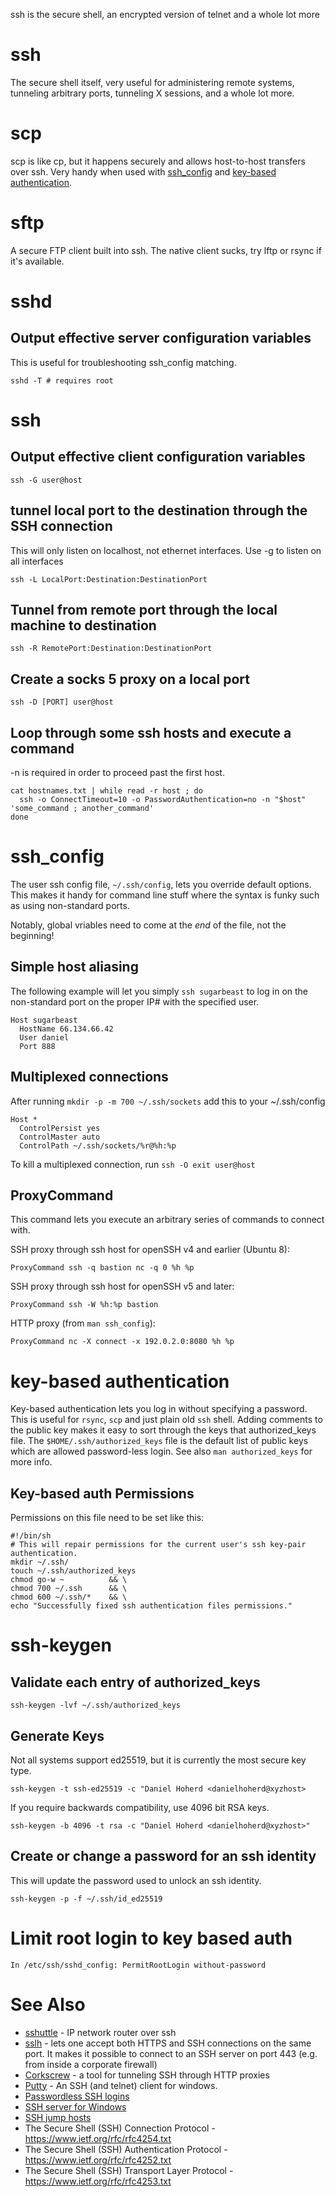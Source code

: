ssh is the secure shell, an encrypted version of telnet and a whole lot more

# ssh

The secure shell itself, very useful for administering remote systems, tunneling arbitrary ports, tunneling X sessions, and a whole lot more.

# scp

scp is like cp, but it happens securely and allows host-to-host transfers over ssh. Very handy when used with [ssh_config](#ssh_config) and [key-based authentication](#key-based-authentication).

# sftp

A secure FTP client built into ssh. The native client sucks, try lftp or rsync if it's available.

# sshd

## Output effective server configuration variables

This is useful for troubleshooting ssh_config matching.

`sshd -T # requires root`

# ssh

## Output effective client configuration variables

`ssh -G user@host`

## tunnel local port to the destination through the SSH connection

This will only listen on localhost, not ethernet interfaces. Use -g to listen on all interfaces

```
ssh -L LocalPort:Destination:DestinationPort
```

## Tunnel from remote port through the local machine to destination

```
ssh -R RemotePort:Destination:DestinationPort
```

## Create a socks 5 proxy on a local port

```
ssh -D [PORT] user@host
```

## Loop through some ssh hosts and execute a command

-n is required in order to proceed past the first host.

```
cat hostnames.txt | while read -r host ; do
  ssh -o ConnectTimeout=10 -o PasswordAuthentication=no -n "$host" 'some_command ; another_command'
done
```

# ssh_config

The user ssh config file, `~/.ssh/config`, lets you override default options. This makes it handy for command line stuff where the syntax is funky such as using non-standard ports.

Notably, global vriables need to come at the _end_ of the file, not the beginning!

## Simple host aliasing

The following example will let you simply `ssh sugarbeast` to log in on the non-standard port on the proper IP# with the specified user.

```
Host sugarbeast
  HostName 66.134.66.42
  User daniel
  Port 888
```

## Multiplexed connections

After running `mkdir -p -m 700 ~/.ssh/sockets` add this to your ~/.ssh/config

```
Host *
  ControlPersist yes
  ControlMaster auto
  ControlPath ~/.ssh/sockets/%r@%h:%p
```

To kill a multiplexed connection, run `ssh -O exit user@host`

## ProxyCommand

This command lets you execute an arbitrary series of commands to connect with.

SSH proxy through ssh host for openSSH v4 and earlier (Ubuntu 8):

```
ProxyCommand ssh -q bastion nc -q 0 %h %p
```

SSH proxy through ssh host for openSSH v5 and later:

```
ProxyCommand ssh -W %h:%p bastion
```

HTTP proxy (from `man ssh_config`):

```
ProxyCommand nc -X connect -x 192.0.2.0:8080 %h %p
```

# key-based authentication

Key-based authentication lets you log in without specifying a password. This is useful for `rsync`, `scp` and just plain old `ssh` shell. Adding comments to the public key makes it easy to sort through the keys that authorized_keys file. The `$HOME/.ssh/authorized_keys` file is the default list of public keys which are allowed password-less login. See also `man authorized_keys` for more info.

## Key-based auth Permissions

Permissions on this file need to be set like this:

```
#!/bin/sh
# This will repair permissions for the current user's ssh key-pair authentication.
mkdir ~/.ssh/
touch ~/.ssh/authorized_keys
chmod go-w ~          && \
chmod 700 ~/.ssh      && \
chmod 600 ~/.ssh/*    && \
echo "Successfully fixed ssh authentication files permissions."
```

# ssh-keygen

## Validate each entry of authorized_keys

```
ssh-keygen -lvf ~/.ssh/authorized_keys
```

## Generate Keys

Not all systems support ed25519, but it is currently the most secure key type.

```
ssh-keygen -t ssh-ed25519 -c "Daniel Hoherd <danielhoherd@xyzhost>
```

If you require backwards compatibility, use 4096 bit RSA keys.

```
ssh-keygen -b 4096 -t rsa -c "Daniel Hoherd <danielhoherd@xyzhost>"
```

## Create or change a password for an ssh identity

This will update the password used to unlock an ssh identity.

```
ssh-keygen -p -f ~/.ssh/id_ed25519
```

# Limit root login to key based auth

```
In /etc/ssh/sshd_config: PermitRootLogin without-password
```

# See Also

- [sshuttle](https://github.com/apenwarr/sshuttle) - IP network router over ssh
- [sslh](https://github.com/yrutschle/sslh) - lets one accept both HTTPS and SSH connections on the same port. It makes it possible to connect to an SSH server on port 443 (e.g. from inside a corporate firewall)
- [Corkscrew](http://agroman.net/corkscrew/) - a tool for tunneling SSH through HTTP proxies
- [Putty](http://www.chiark.greenend.org.uk/~sgtatham/putty/) - An SSH (and telnet) client for windows.
- [Passwordless SSH logins](http://www.hackinglinuxexposed.com/articles/20021226.html)
- [SSH server for Windows](http://www.freesshd.com)
- [SSH jump hosts](https://wiki.gentoo.org/wiki/SSH_jump_host)
- The Secure Shell (SSH) Connection Protocol - <https://www.ietf.org/rfc/rfc4254.txt>
- The Secure Shell (SSH) Authentication Protocol - <https://www.ietf.org/rfc/rfc4252.txt>
- The Secure Shell (SSH) Transport Layer Protocol - https://www.ietf.org/rfc/rfc4253.txt
